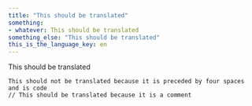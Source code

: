```yaml
---
title: "This should be translated"
something:
- whatever: This should be translated
something_else: "This should be translated"
this_is_the_language_key: en
---
```

This should be translated

    This should not be translated because it is preceded by four spaces and is code
    // This should be translated because it is a comment
